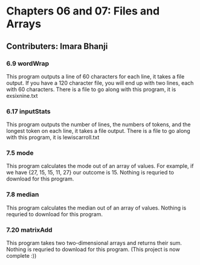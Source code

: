 # Chapters 06 and 07: Files and Arrays
## Contributers: Imara Bhanji

### 6.9  wordWrap
This program outputs a line of 60 characters for each line, it takes a file output. If you have a 120 character file, you will end up with two lines, each with 60 characters. There is a file to go along with this program, it is exsixnine.txt

### 6.17 inputStats
This program outputs the number of lines, the numbers of tokens, and the longest token on each line, it takes a file output. There is a file to go along with this program, it is lewiscarroll.txt

### 7.5 mode
This program calculates the mode out of an array of values. For example, if we have {27, 15, 15, 11, 27} our outcome is 15. Nothing is requried to download for this program.

### 7.8 median
This program calculates the median out of an array of values. Nothing is requried to download for this program.

### 7.20 matrixAdd
This program takes two two-dimensional arrays and returns their sum. Nothing is requried to download for this program. (This project is now complete :))

